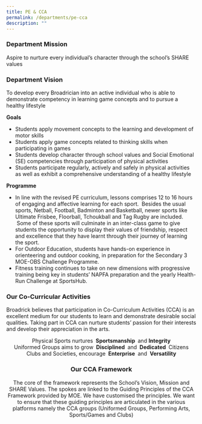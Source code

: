 ```yaml
---
title: PE & CCA
permalink: /departments/pe-cca
description: ""
---
```

### Department Mission
Aspire to nurture every individual’s character through the school’s SHARE values

### Department Vision
To develop every Broadrician into an active individual who is able to demonstrate competency in learning game concepts and to pursue a healthy lifestyle

**Goals** 
* Students apply movement concepts to the learning and development of motor skills
* Students apply game concepts related to thinking skills when participating in games
* Students develop character through school values and Social Emotional (SE) competencies through participation of physical activities
* Students participate regularly, actively and safely in physical activities as well as exhibit a comprehensive understanding of a healthy lifestyle

**Programme**
* In line with the revised PE curriculum, lessons comprises 12 to 16 hours of engaging and affective learning for each sport.  Besides the usual sports, Netball, Football, Badminton and Basketball, newer sports like Ultimate Frisbee, Floorball, Tchoukball and Tag Rugby are included.  Some of these sports will culminate in an inter-class game to give students the opportunity to display their values of friendship, respect and excellence that they have learnt through their journey of learning the sport.
* For Outdoor Education, students have hands-on experience in orienteering and outdoor cooking, in preparation for the Secondary 3 MOE-OBS Challenge Programme.
* Fitness training continues to take on new dimensions with progressive training being key in students’ NAPFA preparation and the yearly Health-Run Challenge at SportsHub.

### Our Co-Curricular Activities
Broadrick believes that participation in Co-Curriculum Activities (CCA) is an excellent medium for our students to learn and demonstrate desirable social qualities. Taking part in CCA can nurture students’ passion for their interests and develop their appreciation in the arts.

<center> Physical Sports nurtures <strong> Sportsmanship </strong> and <strong>Integrity </strong>

<center> Uniformed Groups aims to grow <strong> Disciplined </strong> and <strong> Dedicated </strong> Citizens

<center> Clubs and Societies, encourage <strong> Enterprise </strong> and <strong> Versatility </strong>

### Our CCA Framework

  

The core of the framework represents the School’s Vision, Mission and SHARE Values. The spokes are linked to the Guiding Principles of the CCA Framework provided by MOE. We have customised the principles. We want to ensure that these guiding principles are articulated in the various platforms namely the CCA groups (Uniformed Groups, Performing Arts, Sports/Games and Clubs)